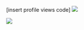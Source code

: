 [insert profile views code]
![](https://file.garden/Zlc_rlwZaj3gLlZ-/Screenshot_20240625-125208_Pinterest.jpg)








![](https://file.garden/Zlc_rlwZaj3gLlZ-/pinterestdownloader.com-1720168490.098841-ezgif.com-video-to-gif-converter.gif)
